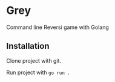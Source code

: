 # Grey

Command line Reversi game with Golang

## Installation

Clone project with git.

Run project with `go run .`
